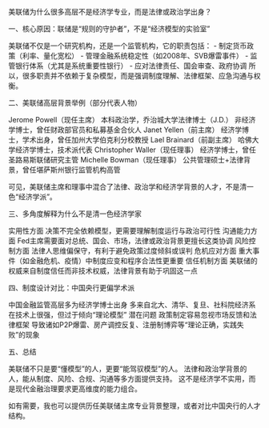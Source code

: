 美联储为什么很多高层不是经济学专业，而是法律或政治学出身？

一、核心原因：联储是“规则的守护者”，不是“经济模型的实验室”

美联储不仅是一个研究机构，还是一个监管机构，它的职责包括：
    - 制定货币政策（利率、量化宽松）
    - 管理金融系统稳定性（如2008年、SVB爆雷事件）
    - 监管银行体系（尤其是系统重要性银行）
    - 应对法律责任、国会审查、政府协调
所以，很多职责并不依赖于复杂模型，而是强调制度理解、法律框架、应急沟通与权衡。

二、美联储高层背景举例（部分代表人物）

Jerome Powell（现任主席）
    本科政治学，乔治城大学法律博士（J.D.）
    非经济学博士，曾任财政部官员和私募基金合伙人
Janet Yellen（前主席）
    经济学博士，学术出身，曾任加州大学伯克利分校教授
Lael Brainard（前副主席）
    哈佛大学经济学博士，技术派代表
Christopher Waller（现任理事）
    经济学博士，曾任圣路易斯联储研究主管
Michelle Bowman（现任理事）
    公共管理硕士+法律背景，曾任堪萨斯州银行监管机构高管

可见，美联储主席和理事中混合了法律、政治学和经济学背景的人才，不是清一色“经济学派”。

三、多角度解释为什么不是清一色经济学家

实用性方面
    决策不完全依赖模型，更需要理解制度运行与政治可行性
沟通能力方面
    Fed主席需要面对总统、国会、市场，法律或政治背景更擅长这类协调
风险控制方面
    法律人思维偏保守，有利于避免政策过度倾斜或误判
危机应对方面
    重大事件（如金融危机、疫情）中制度应变和程序合法性更重要
信任机制方面
    美联储的权威来自制度信任而非技术权威，法律背景有助于巩固这一点

四、制度设计对比：中国央行更偏学术派

中国金融监管高层多为经济学博士出身
    多来自北大、清华、复旦、社科院经济系
    在技术上很强，但过于倾向“理论模型”
潜在问题
    政策制定容易忽视市场反馈和法律框架
    导致诸如P2P爆雷、房产调控反复、注册制博弈等“理论正确，实践失败”的现象

五、总结

美联储不只是要“懂模型”的人，更要“能驾驭模型”的人。
法律和政治学背景的人，能从制度、风险、合规、沟通等多方面提供支持。
这不是经济学不实用，而是现代金融治理要求更高维度的能力组合。

如有需要，我也可以提供历任美联储主席专业背景整理，或者对比中国央行的人才结构。
